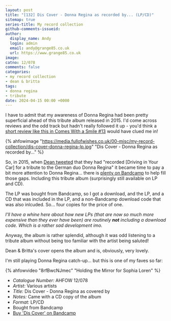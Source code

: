 ```yaml
---
layout: post
title: "[132] Dis Cover - Donna Regina as recorded by... (LP/CD)"
sitemap: true
series-title: My record collection
github-comments-issueid:
author:
  display_name: Andy
  login: admin
  email: andy@grange85.co.uk
  url: https://www.grange85.co.uk
image:
catno: 12/078
comments: false
categories:
- my record collection
- dean & britta
tags:
- donna regina
- tribute
date: 2024-04-15 00:00 +0000
---
```

I have to admit that my awareness of Donna Regina had been pretty superficial ahead of this tribute album released in 2015. I'd come across reviews and the odd track but hadn't really followed it up - you'd think a [short review like this in Comes With a Smile #13](https://cwas.hinah.com/review/?id=655) would have clued me in!

{% ahfowimage "https://media.fullofwishes.co.uk/00-misc/my-record-collection/dis-cover-donna-regina-lp.jpg" "Dis Cover - Donna Regina as recorded by..." %}

So, in 2015, when [Dean tweeted](https://twitter.com/WarehamDean/status/656563160715956224) that they had "recorded \[Driving in Your Car\] for a tribute to the German duo Donna Regina" it became time to pay a bit more attention to Donna Regina... there is [plenty on Bandcamp](https://donnaregina.bandcamp.com/music) to help fill those gaps. Including this tribute album (surprisingly still available on LP and CD).

The LP was bought from Bandcamp, so I got a download, and the LP, and a CD that was included in the LP, and a non-Bandcamp download code that was also inlcuded. So... four copies for the price of one.

_I'll have a whine here about how new LPs (that are now so much more expensive than they ever have been) are routinely **not** including a download code. Which is a rather sad development imo._

Anyway, the album is rather splendid, although it was odd listening to a tribute album without being too familiar with the artist being saluted! 

Dean & Britta's cover opens the album and is, obviously, very lovely.

I'm still playing Donna Regina catch-up... but this is one of my faves so far:

{% ahfowvideo "8rfBwcNJmec" "Holding the Mirror for Sophia Loren" %}

 - *Catalogue Number:* AHFOW 12/078
 - *Artist:* Various artists
 - *Title:* Dis Cover - Donna Regina as covered by
 - *Notes:* Came with a CD copy of the album
 - *Format:* LP/CD
 - Bought from Bandcamp
 - [Buy 'Dis Cover' on Bandcamp](https://donnaregina.bandcamp.com/album/dis-cover-donna-regina-as-recorded-by)

